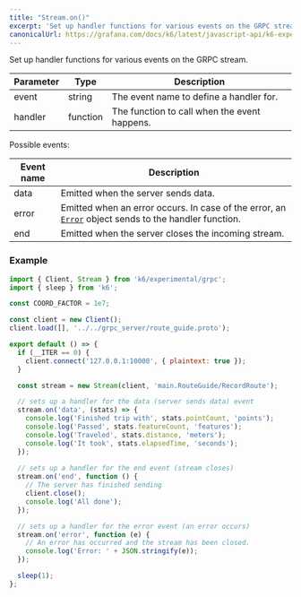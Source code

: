 ```yaml
---
title: "Stream.on()"
excerpt: 'Set up handler functions for various events on the GRPC stream.'
canonicalUrl: https://grafana.com/docs/k6/latest/javascript-api/k6-experimental/grpc/stream/stream-on/
---
```


Set up handler functions for various events on the GRPC stream.

| Parameter | Type     | Description                                  |
| --------- | -------- | -------------------------------------------- |
| event     | string   | The event name to define a handler for.     |
| handler  | function | The function to call when the event happens. |

Possible events:

| Event name | Description |
| --------- | -------- |
| data       | Emitted when the server sends data. |
| error    | Emitted when an error occurs. In case of the error, an [`Error`](/javascript-api/k6-experimental/grpc/stream/error/) object sends to the handler function.|
| end      | Emitted when the server closes the incoming stream.  |


### Example

<div class="code-group" data-props='{"labels": ["Simple example"], "lineNumbers": [true]}'>

```javascript
import { Client, Stream } from 'k6/experimental/grpc';
import { sleep } from 'k6';

const COORD_FACTOR = 1e7;

const client = new Client();
client.load([], '../../grpc_server/route_guide.proto');

export default () => {
  if (__ITER == 0) {
    client.connect('127.0.0.1:10000', { plaintext: true });
  }

  const stream = new Stream(client, 'main.RouteGuide/RecordRoute');

  // sets up a handler for the data (server sends data) event 
  stream.on('data', (stats) => {
    console.log('Finished trip with', stats.pointCount, 'points');
    console.log('Passed', stats.featureCount, 'features');
    console.log('Traveled', stats.distance, 'meters');
    console.log('It took', stats.elapsedTime, 'seconds');
  });
  
  // sets up a handler for the end event (stream closes)
  stream.on('end', function () {
    // The server has finished sending
    client.close();
    console.log('All done');
  });

  // sets up a handler for the error event (an error occurs)
  stream.on('error', function (e) {
    // An error has occurred and the stream has been closed.
    console.log('Error: ' + JSON.stringify(e));
  });

  sleep(1);
};
```
</div>
